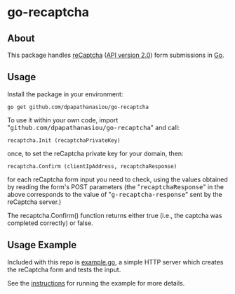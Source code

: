 go-recaptcha
============

About
-----

This package handles [reCaptcha](https://www.google.com/recaptcha) ([API version 2.0](https://developers.google.com/recaptcha/intro)) form submissions in [Go](http://golang.org/).

Usage
-----

Install the package in your environment:

```
go get github.com/dpapathanasiou/go-recaptcha
```

To use it within your own code, import "<tt>github.com/dpapathanasiou/go-recaptcha</tt>" and call:

```
recaptcha.Init (recaptchaPrivateKey)
```

once, to set the reCaptcha private key for your domain, then:

```
recaptcha.Confirm (clientIpAddress, recaptchaResponse)
```

for each reCaptcha form input you need to check, using the values obtained by reading the form's POST parameters (the "<tt>recaptchaResponse</tt>" in the above corresponds to the value of "<tt>g-recaptcha-response</tt>" sent by the reCaptcha server.)

The recaptcha.Confirm() function returns either true (i.e., the captcha was completed correctly) or false.

Usage Example
-------------

Included with this repo is [example.go](example/example.go), a simple HTTP server which creates the reCaptcha form and tests the input.

See the [instructions](example/README.md) for running the example for more details.